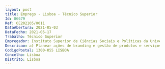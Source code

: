 ```yaml
--- 
layout: post
title: Emprego - Lisboa - Técnico Superior
Id: 86679
Ref: OE202105/0011
DataAbertura: 2021-05-03
DataFecho: 2021-05-17
Trabalho: Técnico Superior
Empregador: Instituto Superior de Ciências Sociais e Políticas da Universidade de Lisboa
Descricao: a) Planear ações de branding e gestão de produtos e serviços b) Definir linhas gráficas para suportes de comunicação e oferta educativa, projetos de investigação e outros c) Proceder à arte finalização de anúncios publicitários multiplataformas d) Elaborar materiais de promoção de eventos científicos e outros institucionais e) Definir de ações de comunicação visual em suportes off e online f) Produzir anúncios e elementos de comunicação gráfica para redes sociais online e websites institucionais g) Proceder à constituição de bancos de imagens fotográficas h) Proceder à gestão e operacionalização de licenças e softwares de edição gráfica visual i) Elaborar relatórios técnicos de execução da estratégia de branding, bem como ações de benchmark j) Proceder ao planeamento e gestão dos pedidos de revisão e atualização de linhas gráficas e editoriais (on e offline) k) Proceder à elaboração de estudos, pareceres e informações de caracter técnico com base na legislação vigente e aplicável ao ensino superior público.
CodigoPostal: 1300-055 LISBOA
Concelho: Lisboa
Distrito: Lisboa
--- 
```


